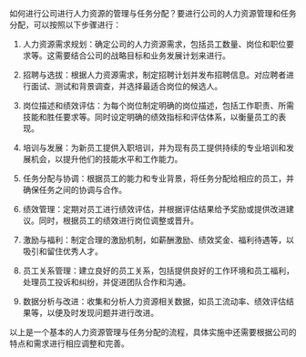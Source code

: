 如何进行公司进行人力资源的管理与任务分配？要进行公司的人力资源管理和任务分配，可以按照以下步骤进行：

1. 人力资源需求规划：确定公司的人力资源需求，包括员工数量、岗位和职位要求等。这需要结合公司的战略目标和业务发展计划来进行。

2. 招聘与选拔：根据人力资源需求，制定招聘计划并发布招聘信息。对应聘者进行面试、测试和背景调查，并选择最适合岗位的候选人。

3. 岗位描述和绩效评估：为每个岗位制定明确的岗位描述，包括工作职责、所需技能和胜任要求等。同时设定明确的绩效指标和评估体系，以衡量员工的表现。

4. 培训与发展：为新员工提供入职培训，并为现有员工提供持续的专业培训和发展机会，以提升他们的技能水平和工作能力。

5. 任务分配与协调：根据员工的能力和专业背景，将任务分配给相应的员工，并确保任务之间的协调与合作。

6. 绩效管理：定期对员工进行绩效评估，并根据评估结果给予奖励或提供改进建议。同时，根据员工的绩效进行岗位调整或晋升。

7. 激励与福利：制定合理的激励机制，如薪酬激励、绩效奖金、福利待遇等，以吸引和留住优秀人才。

8. 员工关系管理：建立良好的员工关系，包括提供良好的工作环境和员工福利，处理员工投诉和纠纷，并促进团队合作和沟通。

9. 数据分析与改进：收集和分析人力资源相关数据，如员工流动率、绩效评估结果等，以便及时发现问题并进行改进。

以上是一个基本的人力资源管理与任务分配的流程，具体实施中还需要根据公司的特点和需求进行相应调整和完善。